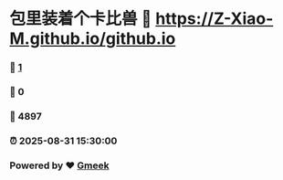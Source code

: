 # 包里装着个卡比兽 :link: https://Z-Xiao-M.github.io/github.io 
### :page_facing_up: [1](https://Z-Xiao-M.github.io/github.io/tag.html) 
### :speech_balloon: 0 
### :hibiscus: 4897 
### :alarm_clock: 2025-08-31 15:30:00 
### Powered by :heart: [Gmeek](https://github.com/Meekdai/Gmeek)
